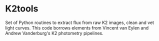 # K2tools
Set of Python routines to extract flux from raw K2 images, clean and vet light curves.
This code borrows elements from Vincent van Eylen and Andrew Vanderburg's K2 photometry pipelines.

